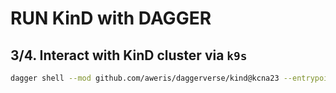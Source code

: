 # RUN KinD with DAGGER
## 3/4. Interact with KinD cluster via `k9s`

```sh
dagger shell --mod github.com/aweris/daggerverse/kind@kcna23 --entrypoint k9s connect
```
